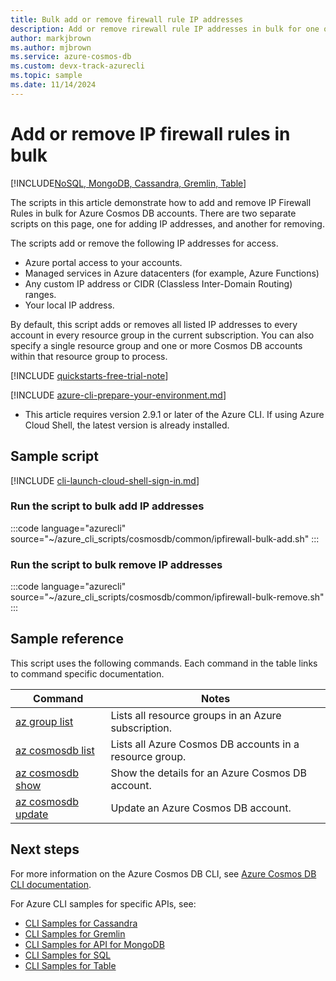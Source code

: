```yaml
---
title: Bulk add or remove firewall rule IP addresses
description: Add or remove rirewall rule IP addresses in bulk for one or all accounts in a subscription or resource group
author: markjbrown
ms.author: mjbrown
ms.service: azure-cosmos-db
ms.custom: devx-track-azurecli
ms.topic: sample
ms.date: 11/14/2024
---
```


# Add or remove IP firewall rules in bulk

[!INCLUDE[NoSQL, MongoDB, Cassandra, Gremlin, Table](../../../includes/appliesto-nosql-mongodb-cassandra-gremlin-table.md)]

The scripts in this article demonstrate how to add and remove IP Firewall Rules in bulk for Azure Cosmos DB accounts. 
There are two separate scripts on this page, one for adding IP addresses, and another for removing. 

The scripts add or remove the following IP addresses for access.
- Azure portal access to your accounts.
- Managed services in Azure datacenters (for example, Azure Functions)
- Any custom IP address or CIDR (Classless Inter-Domain Routing) ranges.
- Your local IP address.

By default, this script adds or removes all listed IP addresses to every account in every resource group in the current subscription. You can also specify a single resource group and one or more Cosmos DB accounts within that resource group to process.


[!INCLUDE [quickstarts-free-trial-note](~/reusable-content/ce-skilling/azure/includes/quickstarts-free-trial-note.md)]

[!INCLUDE [azure-cli-prepare-your-environment.md](~/reusable-content/azure-cli/azure-cli-prepare-your-environment.md)]

- This article requires version 2.9.1 or later of the Azure CLI. If using Azure Cloud Shell, the latest version is already installed.

## Sample script

[!INCLUDE [cli-launch-cloud-shell-sign-in.md](~/reusable-content/ce-skilling/azure/includes/cli-launch-cloud-shell-sign-in.md)]

### Run the script to bulk add IP addresses

:::code language="azurecli" source="~/azure_cli_scripts/cosmosdb/common/ipfirewall-bulk-add.sh" :::

### Run the script to bulk remove IP addresses

:::code language="azurecli" source="~/azure_cli_scripts/cosmosdb/common/ipfirewall-bulk-remove.sh" :::

## Sample reference

This script uses the following commands. Each command in the table links to command specific documentation.

| Command | Notes |
|---|---|
| [az group list](/cli/azure/group#az-group-list) | Lists all resource groups in an Azure subscription. |
| [az cosmosdb list](/cli/azure/cosmosdb#az-cosmosdb-list) | Lists all Azure Cosmos DB accounts in a resource group. |
| [az cosmosdb show](/cli/azure/cosmosdb#az-cosmosdb-show) | Show the details for an Azure Cosmos DB account. |
| [az cosmosdb update](/cli/azure/cosmosdb#az-cosmosdb-update) | Update an Azure Cosmos DB account. |


## Next steps

For more information on the Azure Cosmos DB CLI, see [Azure Cosmos DB CLI documentation](/cli/azure/cosmosdb).

For Azure CLI samples for specific APIs, see:

- [CLI Samples for Cassandra](../../../cassandra/cli-samples.md)
- [CLI Samples for Gremlin](../../../graph/cli-samples.md)
- [CLI Samples for API for MongoDB](../../../mongodb/cli-samples.md)
- [CLI Samples for SQL](../../../sql/cli-samples.md)
- [CLI Samples for Table](../../../table/cli-samples.md)
